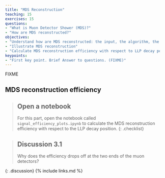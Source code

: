```yaml
---
title: "MDS Reconstruction"
teaching: 15
exercises: 15
questions:
- "What is Muon Detector Shower (MDS)?"
- "How are MDS reconstructed?"
objectives:
- "Understand how are MDS reconstructed: the input, the algorithm, the output"
- "Illustrate MDS reconstruction"
- "Calculate MDS reconstruction efficiency with respect to LLP decay position"
keypoints:
- "First key point. Brief Answer to questions. (FIXME)"
---
```

FIXME


## MDS reconstruction efficiency

> ## Open a notebook
>
> For this part, open the notebook called `signal_efficiency_plots.ipynb` to calculate the MDS reconstruction efficiency with respect to the LLP decay position.
{: .checklist}


> ## Discussion 3.1
>
> Why does the efficiency drops off at the two ends of the muon detectors?
> 
{: .discussion}
{% include links.md %}

